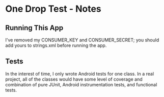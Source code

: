 # One Drop Test - Notes

## Running This App

I've removed my CONSUMER_KEY and CONSUMER_SECRET; you should add yours to strings.xml before running the app.

## Tests

In the interest of time, I only wrote Android tests for one class. In a real project, all of the classes would have some level of coverage and combination of pure JUnit, Android instrumentation tests, and functional tests.
